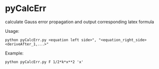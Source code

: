 # pyCalcErr
calculate Gauss error propagation and output corresponding latex formula

Usage:
```
python pyCalcErr.py <equation left side>", "<equation_right_side> <deriveAfter_1,...>"
```

Example: 
```
python pyCalcErr.py F 1/2*k*x**2 'x'
```
